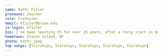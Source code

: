 ```yaml
---
name: Kathi Fisler
pronouns: she/her
role: Professor
email: kfisler@brown.edu
cs-login: kfisler
bio: I've been teaching CS for over 25 years, after a rocky start in my own CS classes. I love jigsaw puzzles, puns, and cooking (and eating!) vegetarian food from around the world.
hometown: Staten Island, NY
photo: Kathi.jpeg
top-songs: [Starships, Starships, Starships, Starships, Starships]
---
```

